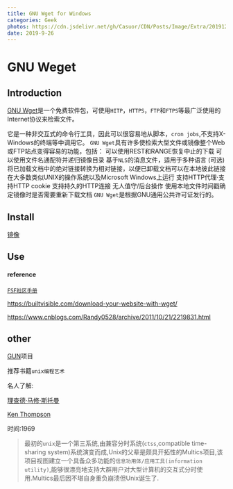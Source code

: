 ```yaml
---
title: GNU Wget for Windows
categories: Geek
photos: https://cdn.jsdelivr.net/gh/Casuor/CDN/Posts/Image/Extra/20191221/unix.png
date: 2019-9-26
---
```

# GNU Weget

## Introduction
[GNU Wget](https://www.gnu.org/software/wget/)是一个免费软件包，可使用`HITP`，`HTTPS`，`FTP`和`FTPS`等最广泛使用的Internet协议来检索文件。

它是一种非交互式的命令行工具，因此可以很容易地从脚本，`cron jobs`,不支持X-Windows的终端等中调用它。
`GNU Wget`具有许多使检索大型文件或镜像整个Web或FTP站点变得容易的功能，包括：
	可以使用REST和RANGE恢复中止的下载
	可以使用文件名通配符并递归镜像目录
	基于`NLS`的消息文件，适用于多种语言
	(可选)将已加载文档中的绝对链接转换为相对链接，以便已卸载文档可以在本地彼此链接
	在大多数类似UNIX的操作系统以及Microsoft Windows上运行
	支持HTTP代理·支持HTTP cookie
	支持持久的HTTP连接
	无人值守/后台操作
	使用本地文件时间戳确定镜像时是否需要重新下载文档
`GNU Wget`是根据GNU通用公共许可证发行的。

## Install

[镜像](https://eternallybored.org/misc/wget/)

## Use

#### reference

[`FSF社区手册`](https://www.gnu.org/software/wget/manual/html_node/Overview.html)

https://builtvisible.com/download-your-website-with-wget/

https://www.cnblogs.com/Randy0528/archive/2011/10/21/2219831.html


## other

[GUN](https://www.gnu.org/gnu/thegnuproject.html)项目

推荐书籍`unix编程艺术`

名人了解:

[理查德·马修·斯托曼](http://www.stallman.org/)

[Ken Thompson](https://en.wikipedia.org/wiki/Ken_Thompson)

时间:1969

> 最初的`unix`是一个第三系统,由兼容分时系统(`ctss`,compatible time-sharing system)系统演变而成,Unix的父辈是颇具开拓性的Multics项目,该项目视图建立一个具备众多功能的`信息功用体/应用工具(information utility)`,能够很漂亮地支持大群用户对大型计算机的交互式分时使用.Multics最后因不堪自身重负崩溃但Unix诞生了.
